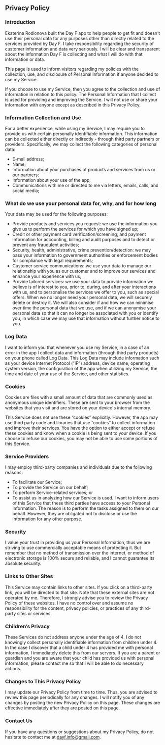 ## Privacy Policy

### Introduction

Ekaterina Rodionova built the Day F app to help people to get fit and doesn't use their personal data for any purposes other than directly related to the services provided by Day F. I take responsibility regarding the security of customer information and data very seriously. I will be clear and transparent about the information Day F is collecting and what I will do with that information or data. 

This page is used to inform visitors regarding my policies with the collection, use, and disclosure of Personal Information if anyone decided to use my Service.

If you choose to use my Service, then you agree to the collection and use of information in relation to this policy. The Personal Information that I collect is used for providing and improving the Service. I will not use or share your information with anyone except as described in this Privacy Policy.

### Information Collection and Use

For a better experience, while using my Service, I may require you to provide us with certain personally identifiable information. This information can be collected either directly or indirectly - through third party partners or providers. 
Specifically, we may collect the following categories of personal data:
- E-mail address;
- Name;
- Information about your purchases of products and services from us or our partners;
- Information about your use of the app;
- Communications with me or directed to me via letters, emails, calls, and social media; 

### What do we use your personal data for, why, and for how long

Your data may be used for the following purposes:
- Provide products and services you request: we use the information you give us to perform the services for which you have signed up;
- Credit or other payment card verification/screening; and payment information for accounting, billing and audit purposes and to detect or prevent any fraudulent activities;
- Security, health, administrative, crime prevention/detection: we may pass your information to government authorities or enforcement bodies for compliance with legal requirements;
- Customer service communications: we use your data to manage our relationship with you as our customer and to improve our services and enhance your experience with us;
- Provide tailored services: we use your data to provide information we believe is of interest to you, prior to, during, and after your interactions with us, and to personalise the services we offer to you, such as special offers.
When we no longer need your personal data, we will securely delete or destroy it. We will also consider if and how we can minimise over time the personal data that we use, and if we can anonymise your personal data so that it can no longer be associated with you or identify you, in which case we may use that information without further notice to you.

### Log Data

I want to inform you that whenever you use my Service, in a case of an error in the app I collect data and information (through third party products) on your phone called Log Data. This Log Data may include information such as your device Internet Protocol (“IP”) address, device name, operating system version, the configuration of the app when utilizing my Service, the time and date of your use of the Service, and other statistics.

### Cookies

Cookies are files with a small amount of data that are commonly used as anonymous unique identifiers. These are sent to your browser from the websites that you visit and are stored on your device's internal memory.

This Service does not use these “cookies” explicitly. However, the app may use third party code and libraries that use “cookies” to collect information and improve their services. You have the option to either accept or refuse these cookies and know when a cookie is being sent to your device. If you choose to refuse our cookies, you may not be able to use some portions of this Service.

### Service Providers

I may employ third-party companies and individuals due to the following reasons:

- To facilitate our Service;
- To provide the Service on our behalf;
- To perform Service-related services; or
- To assist us in analyzing how our Service is used.
I want to inform users of this Service that these third parties have access to your Personal Information. The reason is to perform the tasks assigned to them on our behalf. However, they are obligated not to disclose or use the information for any other purpose.

### Security

I value your trust in providing us your Personal Information, thus we are striving to use commercially acceptable means of protecting it. But remember that no method of transmission over the internet, or method of electronic storage is 100% secure and reliable, and I cannot guarantee its absolute security.

### Links to Other Sites

This Service may contain links to other sites. If you click on a third-party link, you will be directed to that site. Note that these external sites are not operated by me. Therefore, I strongly advise you to review the Privacy Policy of these websites. I have no control over and assume no responsibility for the content, privacy policies, or practices of any third-party sites or services.

### Children’s Privacy

These Services do not address anyone under the age of 4. I do not knowingly collect personally identifiable information from children under 4. In the case I discover that a child under 4 has provided me with personal information, I immediately delete this from our servers. If you are a parent or guardian and you are aware that your child has provided us with personal information, please contact me so that I will be able to do necessary actions.

### Changes to This Privacy Policy

I may update our Privacy Policy from time to time. Thus, you are advised to review this page periodically for any changes. I will notify you of any changes by posting the new Privacy Policy on this page. These changes are effective immediately after they are posted on this page.

### Contact Us

If you have any questions or suggestions about my Privacy Policy, do not hesitate to contact me at dayf.info@gmail.com.
